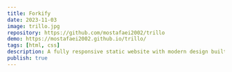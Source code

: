 ```yaml
---
title: Forkify
date: 2023-11-03
image: trillo.jpg
repository: https://github.com/mostafaei2002/trillo
demo: https://mostafaei2002.github.io/trillo/
tags: [html, css]
description: A fully responsive static website with modern design built with HTML 5 & CSS 5 with an extensive usage of CSS flexboxes.Follow through project.
publish: true
---
```

